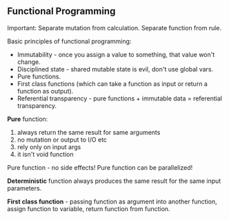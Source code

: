 Functional Programming
-

Important:
Separate mutation from calculation.
Separate function from rule.

Basic principles of functional programming:
* Immutability - once you assign a value to something, that value won't change.
* Disciplined state - shared mutable state is evil, don't use global vars.
* Pure functions.
* First class functions (which can take a function as input or return a function as output).
* Referential transparency - pure functions + immutable data = referential transparency.

**Pure** function:
1. always return the same result for same arguments
2. no mutation or output to I/O etc
3. rely only on input args
4. it isn't void function

Pure function - no side effects!
Pure function can be parallelized!

**Deterministic** function always produces the same result for the same input parameters.

**First class function** - passing function as argument into another function,
assign function to variable, return function from function.

